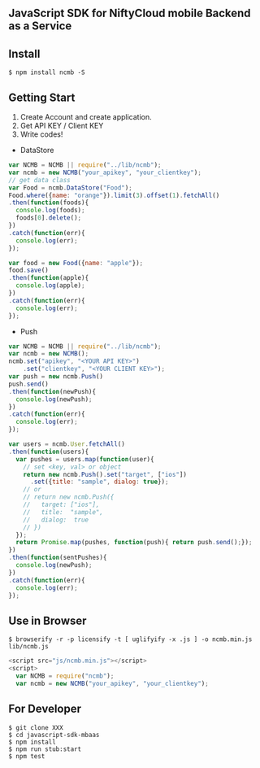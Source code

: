 JavaScript SDK for NiftyCloud mobile Backend as a Service
------------------------------------------------------------

## Install

```shell
$ npm install ncmb -S
```

## Getting Start

1. Create Account and create application.
2. Get API KEY / Client KEY
3. Write codes!

* DataStore

```javascript
var NCMB = NCMB || require("../lib/ncmb");
var ncmb = new NCMB("your_apikey", "your_clientkey");
// get data class
var Food = ncmb.DataStore("Food");
Food.where({name: "orange"}).limit(3).offset(1).fetchAll()
.then(function(foods){
  console.log(foods);
  foods[0].delete();
})
.catch(function(err){
  console.log(err);
});

var food = new Food({name: "apple"});
food.save()
.then(function(apple){
  console.log(apple);
})
.catch(function(err){
  console.log(err);
});
```
* Push

```javascript
var NCMB = NCMB || require("../lib/ncmb");
var ncmb = new NCMB();
ncmb.set("apikey", "<YOUR API KEY>")
    .set("clientkey", "<YOUR CLIENT KEY>");
var push = new ncmb.Push()
push.send()
.then(function(newPush){
  console.log(newPush);
})
.catch(function(err){
  console.log(err);
});

var users = ncmb.User.fetchAll()
.then(function(users){
  var pushes = users.map(function(user){
    // set <key, val> or object
    return new ncmb.Push().set("target", ["ios"])
      .set({title: "sample", dialog: true});
    // or
    // return new ncmb.Push({
    //   target: ["ios"],
    //   title:  "sample",
    //   dialog:  true
    // })
  });
  return Promise.map(pushes, function(push){ return push.send();});
})
.then(function(sentPushes){
  console.log(newPush);
})
.catch(function(err){
  console.log(err);
});
```

## Use in Browser

```
$ browserify -r -p licensify -t [ uglifyify -x .js ] -o ncmb.min.js lib/ncmb.js
```

```javascript
<script src="js/ncmb.min.js"></script>
<script>
  var NCMB = require("ncmb");
  var ncmb = new NCMB("your_apikey", "your_clientkey");
```


## For Developer

```shell
$ git clone XXX
$ cd javascript-sdk-mbaas
$ npm install
$ npm run stub:start
$ npm test
```

